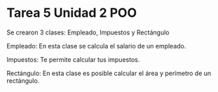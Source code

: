 # Tarea 5 Unidad 2 POO

Se crearon 3 clases: Empleado, Impuestos y Rectángulo

Empleado: En esta clase se calcula el salario de un empleado.

Impuestos: Te permite calcular tus impuestos.

Rectángulo: En esta clase es posible calcular el área y perímetro de un rectángulo.